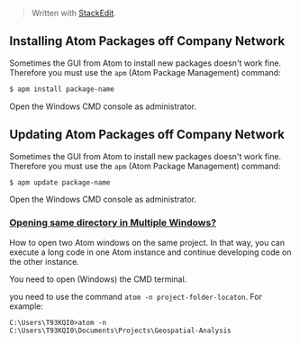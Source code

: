 > Written with [StackEdit](https://stackedit.io/).

## Installing Atom Packages off Company Network
Sometimes the GUI from Atom to install new packages doesn't work fine. Therefore you must use the `apm` (Atom Package Management) command:
```bash
$ apm install package-name
```
Open the Windows CMD console as administrator.
## Updating Atom Packages off Company Network
Sometimes the GUI from Atom to install new packages doesn't work fine. Therefore you must use the `apm` (Atom Package Management) command:
```bash
$ apm update package-name
```
Open the Windows CMD console as administrator.

### [Opening same directory in Multiple Windows?](https://discuss.atom.io/t/opening-same-directory-in-multiple-windows/16523)

How to open two Atom windows on the same project. In that way, you can execute a long code in one Atom instance and continue developing code on the other instance. 

You need to open (Windows) the CMD terminal.

you need to use the command `atom -n project-folder-locaton`. For example:
```
C:\Users\T93KQI0>atom -n C:\Users\T93KQI0\Documents\Projects\Geospatial-Analysis
```
<!--stackedit_data:
eyJoaXN0b3J5IjpbNDk0NjQ5MTc0LDE0ODIxNjQ5NSwtMTE1MT
g1ODg3MSw0NzAzODc0NzddfQ==
-->